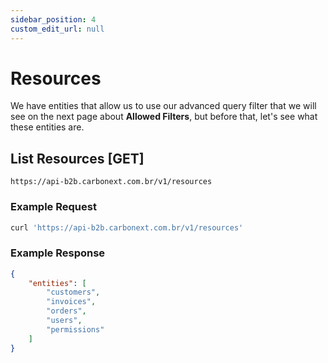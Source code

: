 ```yaml
---
sidebar_position: 4
custom_edit_url: null
---
```


# Resources

We have entities that allow us to use our advanced query filter that we will see on the next page about **Allowed Filters**, but before that, let's see what these entities are.

## List Resources [GET]

```url title="BASE URL"
https://api-b2b.carbonext.com.br/v1/resources
```

### Example Request

```javascript
curl 'https://api-b2b.carbonext.com.br/v1/resources'
```

### Example Response

```json
{
    "entities": [
        "customers",
        "invoices",
        "orders",
        "users",
        "permissions"
    ]
}
```
